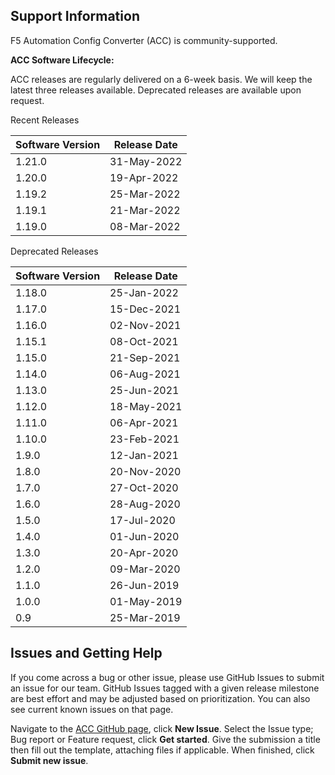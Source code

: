 ## Support Information

F5 Automation Config Converter (ACC) is community-supported.

**ACC Software Lifecycle:**

ACC releases are regularly delivered on a 6-week basis. We will keep the latest three releases available. Deprecated releases are available upon request.


Recent Releases

| Software Version | Release Date        |
| ---------------- | ------------------- |
| 1.21.0           | 31-May-2022         |
| 1.20.0           | 19-Apr-2022         |
| 1.19.2           | 25-Mar-2022         |
| 1.19.1           | 21-Mar-2022         |
| 1.19.0           | 08-Mar-2022         |






Deprecated Releases

| Software Version | Release Date        |
| ---------------- | ------------------- |
| 1.18.0           | 25-Jan-2022         |
| 1.17.0           | 15-Dec-2021         |
| 1.16.0           | 02-Nov-2021         |
| 1.15.1           | 08-Oct-2021         |
| 1.15.0           | 21-Sep-2021         |
| 1.14.0           | 06-Aug-2021         |
| 1.13.0           | 25-Jun-2021         |
| 1.12.0           | 18-May-2021         |
| 1.11.0           | 06-Apr-2021         |
| 1.10.0           | 23-Feb-2021         |
| 1.9.0            | 12-Jan-2021         |
| 1.8.0            | 20-Nov-2020         |
| 1.7.0            | 27-Oct-2020         |
| 1.6.0            | 28-Aug-2020         |
| 1.5.0            | 17-Jul-2020         |
| 1.4.0            | 01-Jun-2020         |
| 1.3.0            | 20-Apr-2020         |
| 1.2.0            | 09-Mar-2020         |
| 1.1.0            | 26-Jun-2019         |
| 1.0.0            | 01-May-2019         |
| 0.9              | 25-Mar-2019         |


## Issues and Getting Help

If you come across a bug or other issue, please use GitHub Issues to submit an issue for our team.
GitHub Issues tagged with a given release milestone are best effort and may be adjusted based on prioritization.
You can also see current known issues on that page.

Navigate to the [ACC GitHub page](https://github.com/f5devcentral/f5-automation-config-converter/issues), click **New Issue**.
Select the Issue type; Bug report or Feature request, click **Get started**.
Give the submission a title then fill out the template, attaching files if applicable.
When finished, click **Submit new issue**.